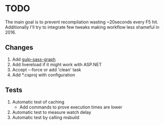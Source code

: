 # TODO

The main goal is to prevent recompilation wasting ~20seconds every F5 hit.
Additionally I'll try to integrate few tweaks making workflow less shameful in 2016.

## Changes

1. Add [gulp-sass-graph](https://www.npmjs.com/package/gulp-sass-graph)
1. Add livereload if it might work with ASP.NET
1. Accept --force or add 'clean' task
1. Add *.csproj with configuration

## Tests

1. Automatic test of caching
    - Add commands to prove execution times are lower
1. Automatic test to measure watch delay
1. Automatic test by calling msbuild
